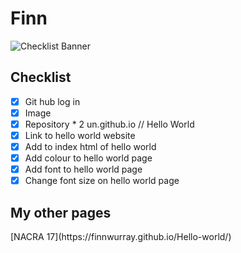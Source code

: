 # Finn
![Checklist Banner](https://encrypted-tbn0.gstatic.com/images?q=tbn:ANd9GcQtdhHwOhtBwrsf3t5oBfovKz29hXMav3dDi3RtG78z&s)

<H2> Checklist </H2>

- [x] Git hub log in
- [x] Image
- [x] Repository * 2 un.github.io // Hello World
- [x] Link to hello world website
- [x] Add to index html of hello world
- [x] Add colour to hello world page
- [x] Add font to hello world page
- [x] Change font size on hello world page

<h2>My other pages</h2>
[NACRA 17](https://finnwurray.github.io/Hello-world/)
